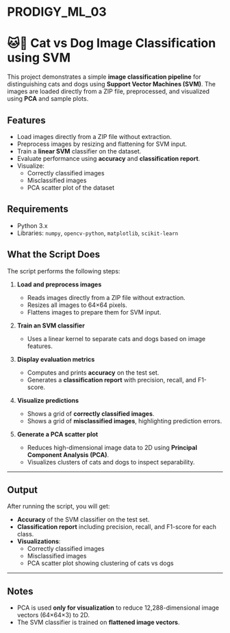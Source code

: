 # PRODIGY_ML_03
# 🐱🐶 Cat vs Dog Image Classification using SVM
This project demonstrates a simple **image classification pipeline** for distinguishing cats and dogs using **Support Vector Machines (SVM)**. The images are loaded directly from a ZIP file, preprocessed, and visualized using **PCA** and sample plots.

## Features

- Load images directly from a ZIP file without extraction.  
- Preprocess images by resizing and flattening for SVM input.  
- Train a **linear SVM** classifier on the dataset.  
- Evaluate performance using **accuracy** and **classification report**.  
- Visualize:
  - Correctly classified images  
  - Misclassified images  
  - PCA scatter plot of the dataset  

## Requirements

- Python 3.x  
- Libraries: `numpy`, `opencv-python`, `matplotlib`, `scikit-learn`

## What the Script Does

The script performs the following steps:

1. **Load and preprocess images**  
   - Reads images directly from a ZIP file without extraction.  
   - Resizes all images to 64×64 pixels.  
   - Flattens images to prepare them for SVM input.  

2. **Train an SVM classifier**  
   - Uses a linear kernel to separate cats and dogs based on image features.  

3. **Display evaluation metrics**  
   - Computes and prints **accuracy** on the test set.  
   - Generates a **classification report** with precision, recall, and F1-score.  

4. **Visualize predictions**  
   - Shows a grid of **correctly classified images**.  
   - Shows a grid of **misclassified images**, highlighting prediction errors.  

5. **Generate a PCA scatter plot**  
   - Reduces high-dimensional image data to 2D using **Principal Component Analysis (PCA)**.  
   - Visualizes clusters of cats and dogs to inspect separability.

---

## Output

After running the script, you will get:

- **Accuracy** of the SVM classifier on the test set.  
- **Classification report** including precision, recall, and F1-score for each class.  
- **Visualizations**:  
  - Correctly classified images  
  - Misclassified images  
  - PCA scatter plot showing clustering of cats vs dogs  

---

## Notes

- PCA is used **only for visualization** to reduce 12,288-dimensional image vectors (64×64×3) to 2D.  
- The SVM classifier is trained on **flattened image vectors**.   

